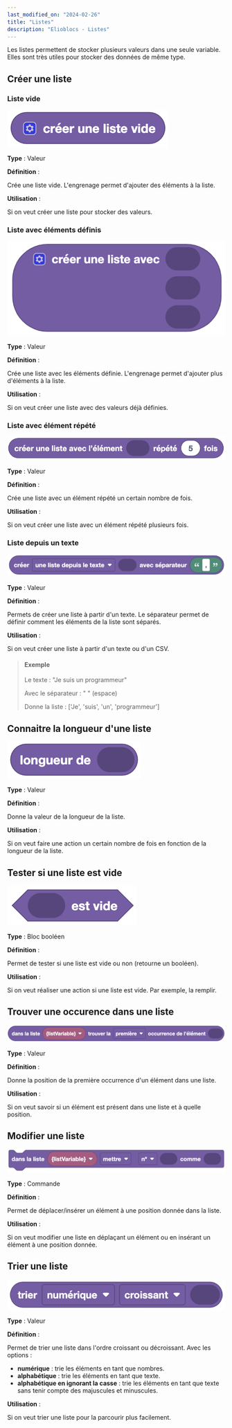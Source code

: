 ```yaml
---
last_modified_on: "2024-02-26"
title: "Listes"
description: "Elioblocs - Listes"
---
```


Les listes permettent de stocker plusieurs valeurs dans une seule variable. Elles sont très utiles pour stocker des données de même type.

## Créer une liste 

### Liste vide

![Create list](../../../static/img/elioblocs/blocs/lists/creer-liste-vide.png)

**Type** : Valeur

**Définition** :

Crée une liste vide.
L'engrenage permet d'ajouter des éléments à la liste.

**Utilisation** :

Si on veut créer une liste pour stocker des valeurs.

### Liste avec éléments définis 

![Create list with elements](../../../static/img/elioblocs/blocs/lists/creer-liste.png)

**Type** : Valeur

**Définition** :

Crée une liste avec les éléments définie.
L'engrenage permet d'ajouter plus d'éléments à la liste.

**Utilisation** :

Si on veut créer une liste avec des valeurs déjà définies.

### Liste avec élément répété

![Create repeated list](../../../static/img/elioblocs/blocs/lists/creer-liste-repete.png)

**Type** : Valeur

**Définition** :

Crée une liste avec un élément répété un certain nombre de fois.

**Utilisation** :

Si on veut créer une liste avec un élément répété plusieurs fois.

### Liste depuis un texte

![Create list from text](../../../static/img/elioblocs/blocs/lists/liste-texte.png)

**Type** : Valeur

**Définition** :

Permets de créer une liste à partir d'un texte. Le séparateur permet de définir comment les éléments de la liste sont séparés.

**Utilisation** :

Si on veut créer une liste à partir d'un texte ou d'un CSV.

> #### Exemple
> 
> Le texte : "Je suis un programmeur"
> 
> Avec le séparateur : " " (espace)
> 
> Donne la liste : ['Je', 'suis', 'un', 'programmeur']


## Connaitre la longueur d'une liste

![List length](../../../static/img/elioblocs/blocs/lists/long-liste.png)

**Type** : Valeur

**Définition** :

Donne la valeur de la longueur de la liste.

**Utilisation** :

Si on veut faire une action un certain nombre de fois en fonction de la longueur de la liste.

## Tester si une liste est vide

![Empty list](../../../static/img/elioblocs/blocs/lists/liste-vide.png)

**Type** : Bloc booléen

**Définition** :

Permet de tester si une liste est vide ou non (retourne un booléen).

**Utilisation** :

Si on veut réaliser une action si une liste est vide. Par exemple, la remplir.

## Trouver une occurence dans une liste

![Find occurence in list](../../../static/img/elioblocs/blocs/lists/occurence-liste.png)

**Type** : Valeur

**Définition** :

Donne la position de la première occurrence d'un élément dans une liste.

**Utilisation** :

Si on veut savoir si un élément est présent dans une liste et à quelle position.

## Modifier une liste

![Change list element](../../../static/img/elioblocs/blocs/lists/mettre-liste.png)

**Type** : Commande

**Définition** :

Permet de déplacer/insérer un élément à une position donnée dans la liste.

**Utilisation** :

Si on veut modifier une liste en déplaçant un élément ou en insérant un élément à une position donnée.

## Trier une liste

![Sort list](../../../static/img/elioblocs/blocs/lists/trier-liste.png)

**Type** : Valeur

**Définition** :

Permet de trier une liste dans l'ordre croissant ou décroissant.
Avec les options :
- **numérique** : trie les éléments en tant que nombres.
- **alphabétique** : trie les éléments en tant que texte.
- **alphabétique en ignorant la casse** : trie les éléments en tant que texte sans tenir compte des majuscules et minuscules. 

**Utilisation** :

Si on veut trier une liste pour la parcourir plus facilement.


